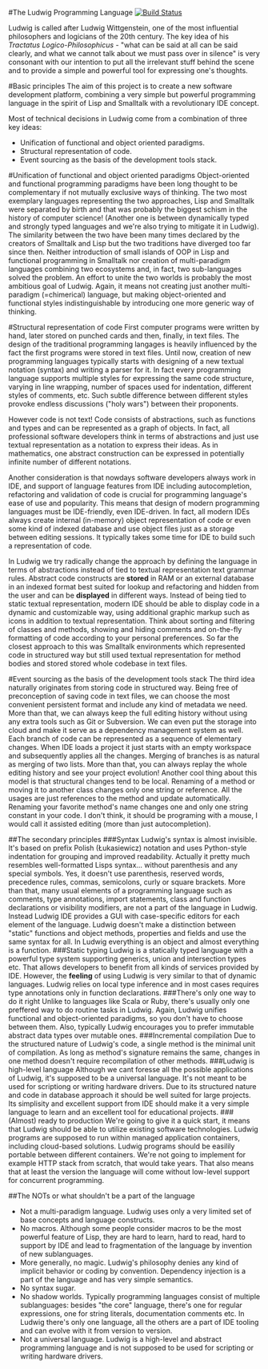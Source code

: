 #The Ludwig Programming Language
[![Build Status](https://api.travis-ci.org/strangepleasures/foo.svg?branch=master)](https://travis-ci.org/strangepleasures/foo/branches)

Ludwig is called after Ludwig Wittgenstein, one of the most influential philosophers and logicians of the 20th century.
The key idea of his _Tractatus Logico-Philosophicus_ - "what can be said at all can be said clearly, and what we cannot talk about we must pass over in silence" is very consonant with our intention to put all the irrelevant stuff behind the scene and to provide a simple and powerful tool for expressing one's thoughts.

#Basic principles
The aim of this project is to create a new software development platform, combining a very simple but powerful programming language in the spirit of Lisp and Smalltalk with a revolutionary IDE concept. 

Most of technical decisions in Ludwig come from a combination of three key ideas:
- Unification of functional and object oriented paradigms.
- Structural representation of code.
- Event sourcing as the basis of the development tools stack.

#Unification of functional and object oriented paradigms
Object-oriented and functional programming paradigms have been long thought to be complementary if not mutually exclusive ways of thinking.
The two most exemplary languages representing the two approaches, Lisp and Smalltalk were separated by birth and that was probably the biggest schism in the history of computer science! (Another one is between dynamically typed and strongly typed languages and we're also trying to mitigate it in Ludwig).
The similarity between the two have been many times declared by the creators of Smalltalk and Lisp but the two traditions have diverged too far since then.
Neither introduction of small islands of OOP in Lisp and functional programming in Smalltalk nor creation of multi-paradigm languages combining two ecosystems and, in fact, two sub-languages solved the problem. 
An effort to unite the two worlds is probably the most ambitious goal of Ludwig.
Again, it means not creating just another multi-paradigm (=chimerical) language, but making object-oriented and functional styles indistinguishable by introducing one more generic way of thinking.

#Structural representation of code
First computer programs were written by hand, later stored on punched cards and then, finally, in text files. The design of the traditional programming langages is heavily influenced by the fact the first programs were stored in text files. 
Until now, creation of new programming languages typically starts with designing of a new textual notation (syntax) and writing a parser for it.
In fact every programming language supports multiple styles for expressing the same code structure, varying in line wrapping, number of spaces used for indentation, different styles of comments, etc.
Such subtle difference between different styles provoke endless discussions ("holy wars") between their proponents.

However code is not text!
Code consists of abstractions, such as functions and types and can be represented as a graph of objects. In fact, all professional software developers think in terms of abstractions and just use textual representation as a notation to express their ideas.
As in mathematics, one abstract construction can be expressed in potentially infinite number of different notations.

Another consideration is that nowdays software developers always work in IDE, and support of language features from IDE including autocompletion, refactoring and validation of code is crucial for programming language's ease of use and popularity. 
This means that design of modern programming languages must be IDE-friendly, even IDE-driven.
In fact, all modern IDEs always create internal (in-memory) object representation of code or even some kind of indexed database and use object files just as a storage between editing sessions.
It typically takes some time for IDE to build such a representation of code.

In Ludwig we try radically change the approach by defining the language in terms of abstractions instead of tied to textual representation text grammar rules.
Abstract code constructs are **stored** in RAM or an external database in an indexed format best suited for lookup and refactoring and hidden from the user and can be **displayed** in different ways.
Instead of being tied to static textual representation, modern IDE should be able to display code in a dynamic and customizable way, using additional graphic markup such as icons in addition to textual representation.
Think about sorting and filtering of classes and methods, showing and hiding comments and on-the-fly formatting of code according to your personal preferences.
So far the closest approach to this was Smalltalk environments which represented code in structured way but still used textual representation for method bodies and stored stored whole codebase in text files. 

#Event sourcing as the basis of the development tools stack
The third idea naturally originates from storing code in structured way. Being free of preconception of saving code in text files, we can choose the most convenient persistent format and include any kind of metadata we need.
More than that, we can always keep the full editing history without using any extra tools such as Git or Subversion. We can even put the storage into cloud and make it serve as a dependency management system as well.
Each branch of code can be represented as a sequence of elementary changes. When IDE loads a project it just starts with an empty workspace and subsequently applies all the changes. Merging of branches is as natural as merging of two lists. More than that, you can always replay the whole editing history and see your project evolution!
Another cool thing about this model is that structural changes tend to be local. Renaming of a method or moving it to another class changes only one string or reference. All the usages are just references to the method and update automatically. Renaming your favorite method's name changes one and only one string constant in your code. I don't think, it should be programing with a mouse, I would call it assisted editing (more than just autocompletion).

##The secondary principles
###Syntax
Ludwig's syntax is almost invisible. It's based on prefix Polish (Łukasiewicz) notation and uses Python-style indentation for grouping and improved readability.
Actually it pretty much resembles well-formatted Lisps syntax... without parenthesis and any special symbols.
Yes, it doesn't use parenthesis, reserved words, precedence rules, commas, semicolons, curly or square brackets.
More than that, many usual elements of a programming language such as comments, type annotations, import statements, class and function declarations or visibility modifiers, are not a part of the language in Ludwig.
Instead Ludwig IDE provides a GUI with case-specific editors for each element of the language.
Ludwig doesn't make a distinction between "static" functions and object methods, properties and fields and use the same syntax for all. In Ludwig everything is an object and almost everything is a function.
###Static typing
Ludwig is a statically typed language with a powerful type system supporting generics, union and intersection types etc. That allows developers to benefit from all kinds of services provided by IDE.
However, the **feeling** of using Ludwig is very similar to that of dynamic languages. Ludwig relies on local type inference and in most cases requires type annotations only in function declarations.
###There's only one way to do it right
Unlike to languages like Scala or Ruby, there's usually only one preffered way to do routine tasks in Ludwig. Again, Ludwig unifies functional and object-oriented paradigms, so you don't have to choose between them. Also, typically Ludwig encourages you to prefer immutable abstract data types over mutable ones.
###Incremental compilation
Due to the structured nature of Ludwig's code, a single method is the minimal unit of compilation. As long as method's signature remains the same, changes in one method doesn't require recompilation of other methods.
###Ludwig is high-level language
Although we cant foresse all the possible applications of Ludwig, it's supposed to be a universal language. It's not meant to be used for scriptiong or writing hardware drivers.
Due to its structured nature and code in database approach it should be well suited for large projects. Its simplisity and excellent support from IDE should make it a very simple language to learn and an excellent tool for educational projects.
###(Almost) ready to production
We're going to give it a quick start, it means that Ludwig should be able to utilize existing software technologies. Ludwig programs are supposed to run within managed application containers, including cloud-based solutions.
Ludwig programs should be easilily portable between different containers. We're not going to implement for example HTTP stack from scratch, that would take years. That also means that at least the version the language will come without low-level support for concurrent programming.
 

##The NOTs or what shouldn't be a part of the language
- Not a multi-paradigm language. Ludwig uses only a very limited set of base concepts and language constructs.
- No macros. Although some people consider macros to be the most powerful feature of Lisp, they are hard to learn, hard to read, hard to support by IDE and lead to fragmentation of the language by invention of new sublanguages.
- More generally, no magic. Ludwig's philosophy denies any kind of implicit behavior or coding by convention. Dependency injection is a part of the language and has very simple semantics. 
- No syntax sugar.
- No shadow worlds. Typically programming languages consist of multiple sublanguages: besides "the core" language, there's one for regular expressions, one for string literals, documentation comments etc. In Ludwig there's only one language, all the others are a part of IDE tooling and can evolve with it from version to version.
- Not a universal language. Ludwig is a high-level and abstract programming language and is not supposed to be used for scripting or writing hardware drivers.   
